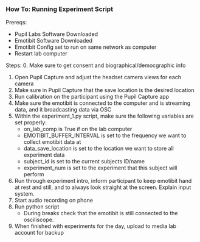 ### How To: Running Experiment Script

Prereqs:
- Pupil Labs Software Downloaded
- Emotibit Software Downloaded
- Emotibit Config set to run on same network as computer
- Restart lab computer

Steps:
0. Make sure to get consent and biographical/democgraphic info
1. Open Pupil Capture and adjust the headset camera views for each camera
2. Make sure in Pupil Capture that the save location is the desired location
3. Run calibration on the participant using the Pupil Capture app
4. Make sure the emotibit is connected to the computer and is streaming data, and it broadcasting data via OSC
5. Within the experiment_1.py script, make sure the following variables are set properly:
    - on_lab_comp is True if on the lab computer
    - EMOTIBIT_BUFFER_INTERVAL is set to the frequency we want to collect emotibit data at
    - data_save_location is set to the location we want to store all experiment data
    - subject_id is set to the current subjects ID/name
    - experiment_num is set to the experiment that this subject will perform
6. Run through experiment intro, inform participant to keep emotibit hand at rest and still, and to always look straight at the screen. Explain input system.
7. Start audio recording on phone
8. Run python script
    - During breaks check that the emotibit is still connected to the osciliscope.
9. When finished with experiments for the day, upload to media lab account for backup
